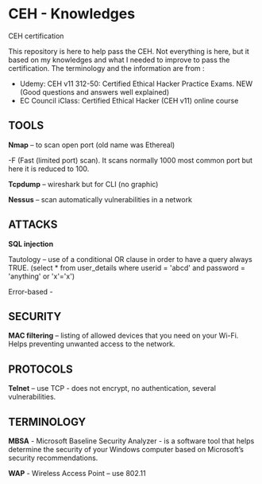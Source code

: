 # CEH - Knowledges
CEH certification

This repository is here to help pass the CEH. Not everything is here, but it based on my knowledges and what I needed to improve to pass the certification.
The terminology and the information are from :
- Udemy: CEH v11 312-50: Certified Ethical Hacker Practice Exams. NEW (Good questions and answers well explained)
- EC Council iClass: Certified Ethical Hacker (CEH v11) online course

##  TOOLS 

**Nmap** – to scan open port (old name was Ethereal)
 
 -F (Fast (limited port) scan). It scans normally 1000 most common port but here it is reduced to 100.
  
**Tcpdump** – wireshark but for CLI (no graphic)

**Nessus** – scan automatically vulnerabilities in a network


## ATTACKS

**SQL injection**
  
  Tautology – use of a conditional OR clause in order to have a query always TRUE.
  (select * from user_details where userid = 'abcd' and password = 'anything' or 'x'='x')
	
  Error-based - 


## SECURITY

**MAC filtering** – listing of allowed devices that you need on your Wi-Fi. Helps preventing unwanted access to the network.


## PROTOCOLS

**Telnet** – use TCP - does not encrypt, no authentication, several vulnerabilities.

## TERMINOLOGY

**MBSA** - Microsoft Baseline Security Analyzer - is a software tool that helps determine the security of your Windows computer based on Microsoft’s security recommendations.

**WAP** - Wireless Access Point – use 802.11 

